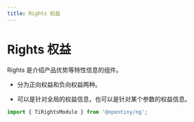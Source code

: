 ```yaml
---
title: Rights 权益
---
```


# Rights 权益

<div class="used-tiny">

Rights 是介绍产品优势等特性信息的组件。

- 分为正向权益和负向权益两种。

- 可以是针对全局的权益信息，也可以是针对某个参数的权益信息。

```typescript
import { TiRightsModule } from '@opentiny/ng';
```

</div>
